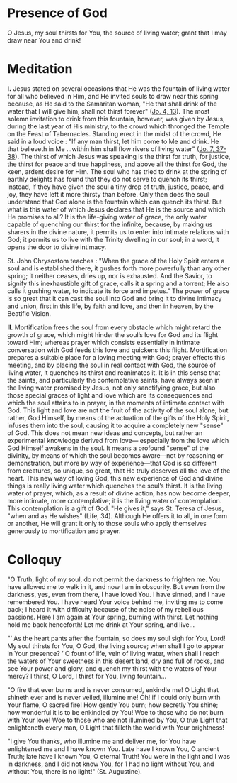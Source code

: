 # Presence of God

O Jesus, my soul thirsts for You, the source of living water; grant that I may draw near You and drink!

# Meditation

**I.** Jesus stated on several occasions that He was the fountain of living water for all who believed in Him, and He invited souls to draw near this spring because, as He said to the Samaritan woman, "He that shall drink of the water that I will give him, shall not thirst forever" ([Jo. 4, 13](https://vulgata.online/bible/Jo.4?ed=DR2&vfn=DR2.Jo.4.13:vs)). The most solemn invitation to drink from this fountain, however, was given by Jesus, during the last year of His ministry, to the crowd which thronged the Temple on the Feast of Tabernacles. Standing erect in the midst of the crowd, He said in a loud voice : "If any man thirst, let him come to Me and drink. He that believeth in Me ...within him shall flow rivers of living water" ([Jo. 7, 37-38](https://vulgata.online/bible/Jo.7?ed=DR2&vfn=DR2.Jo.7.37-38:vs)). The thirst of which Jesus was speaking is the thirst for truth, for justice, the thirst for peace and true happiness, and above all the thirst for God, the keen, ardent desire for Him. The soul who has tried to drink at the spring of earthly delights has found that they do not serve to quench its thirst; instead, if they have given the soul a tiny drop of truth, justice, peace, and joy, they have left it more thirsty than before. Only then does the soul understand that God alone is the fountain which can quench its thirst. But what is this water of which Jesus declares that He is the source and which He promises to all? It is the life-giving water of grace, the only water capable of quenching our thirst for the infinite, because, by making us sharers in the divine nature, it permits us to enter into intimate relations with God; it permits us to live with the Trinity dwelling in our soul; in a word, it opens the door to divine intimacy.

St. John Chrysostom teaches : "When the grace of the Holy Spirit enters a soul and is established there, it gushes forth more powerfully than any other spring; it neither ceases, dries up, nor is exhausted. And the Savior, to signify this inexhaustible gift of grace, calls it a spring and a torrent; He also calls it gushing water, to indicate its force and impetus." The power of grace is so great that it can cast the soul into God and bring it to divine intimacy and union, first in this life, by faith and love, and then in heaven, by the Beatific Vision.

**II.** Mortification frees the soul from every obstacle which might retard the growth of grace, which might hinder the soul’s love for God and its flight toward Him; whereas prayer which consists essentially in intimate conversation with God feeds this love and quickens this flight. Mortification prepares a suitable place for a loving meeting with God; prayer effects this meeting, and by placing the soul in real contact with God, the source of living water, it quenches its thirst and reanimates it. It is in this sense that the saints, and particularly the contemplative saints, have always seen in the living water promised by Jesus, not only sanctifying grace, but also those special graces of light and love which are its consequences and which the soul attains to in prayer, in the moments of intimate contact with God. This light and love are not the fruit of the activity of the soul alone; but rather, God Himself, by means of the actuation of the gifts of the Holy Spirit, infuses them into the soul, causing it to acquire a completely new "sense" of God. This does not mean new ideas and concepts, but rather an experimental knowledge derived from love— especially from the love which God Himself awakens in the soul. It means a profound "sense" of the divinity, by means of which the soul becomes aware—not by reasoning or demonstration, but more by way of experience—that God is so different from creatures, so unique, so great, that He truly deserves all the love of the heart. This new way of loving God, this new experience of God and divine things is really living water which quenches the soul’s thirst. It is the living water of prayer, which, as a result of divine action, has now become deeper, more intimate, more contemplative; it is the living water of contemplation. This contemplation is a gift of God. "He gives it," says St. Teresa of Jesus, "when and as He wishes" (Life, 34). Although He offers it to all, in one form or another, He will grant it only to those souls who apply themselves generously to mortification and prayer.

# Colloquy

"O Truth, light of my soul, do not permit the darkness to frighten me. You have allowed me to walk in it, and now I am in obscurity. But even from the darkness, yes, even from there, I have loved You. I have sinned, and I have remembered You. I have heard Your voice behind me, inviting me to come back; I heard it with difficulty because of the noise of my rebellious passions. Here I am again at Your spring, burning with thirst. Let nothing hold me back henceforth! Let me drink at Your spring, and live...

"‘ As the heart pants after the fountain, so does my soul sigh for You, Lord! My soul thirsts for You, O God, the living source; when shall I go to appear in Your presence? ’ O fount of life, vein of living water, when shall I reach the waters of Your sweetness in this desert land, dry and full of rocks, and see Your power and glory, and quench my thirst with the waters of Your mercy? I thirst, O Lord, I thirst for You, living fountain...

"O fire that ever burns and is never consumed, enkindle me! O Light that shineth ever and is never veiled, illumine me! Oh! if I could only burn with Your flame, O sacred fire! How gently You burn; how secretly You shine; how wonderful it is to be enkindled by You! Woe to those who do not burn with Your love! Woe to those who are not illumined by You, O true Light that enlighteneth every man, O Light that filleth the world with Your brightness!

"I give You thanks, who illumine me and deliver me, for You have enlightened me and I have known You. Late have I known You, O ancient Truth; late have I known You, O eternal Truth! You were in the light and I was in darkness, and I did not know You, for 1 had no light without You, and without You, there is no light!" (St. Augustine).
